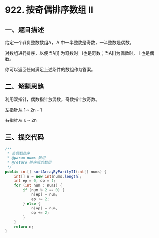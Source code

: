 # 922. 按奇偶排序数组 II

## 一、题目描述

给定一个非负整数数组A， A 中一半整数是奇数，一半整数是偶数。

对数组进行排序，以便当A[i] 为奇数时，i也是奇数；当A[i]为偶数时， i 也是偶数。

你可以返回任何满足上述条件的数组作为答案。

## 二、解题思路

利用双指针，偶数指针放偶数，奇数指针放奇数。

左指针从 1 ~ 2n - 1

右指针从 0 ~ 2n

## 三、提交代码

```java
/**
 * 奇偶数排序
 * @param nums 数组
 * @return 排序后的数组
 */
public int[] sortArrayByParityII(int[] nums) {
    int[] n = new int[nums.length];
    int ep = 0, op = 1;
    for (int num : nums) {
        if (num % 2 == 0) {
            n[ep] = num;
            ep += 2;
        } else {
            n[op] = num;
            op += 2;
        }
    }
    return n;
}
```
